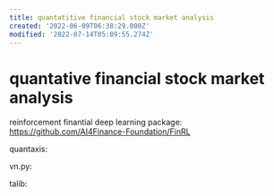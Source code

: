 ```yaml
---
title: quantatitive financial stock market analysis
created: '2022-06-09T06:38:29.000Z'
modified: '2022-07-14T05:09:55.274Z'
---
```


# quantative financial stock market analysis

reinforcement finantial deep learning package:
https://github.com/AI4Finance-Foundation/FinRL



quantaxis:

vn.py:

talib:

